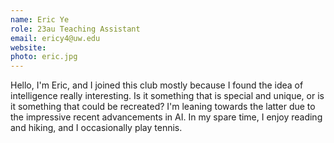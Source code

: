 ```yaml
---
name: Eric Ye
role: 23au Teaching Assistant
email: ericy4@uw.edu
website:
photo: eric.jpg
---
```


Hello, I'm Eric, and I joined this club mostly because I found the idea of intelligence really interesting. Is it something that is special and unique, or is it something that could be recreated? I'm leaning towards the latter due to the impressive recent advancements in AI. In my spare time, I enjoy reading and hiking, and I occasionally play tennis.
